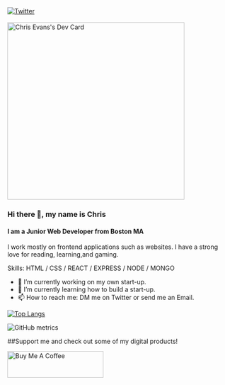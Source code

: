 <div align="left">
  <a href="https://twitter.com/JsEvans">
    <img
      src="https://img.shields.io/twitter/follow/JsEvans?label=Twitter&logo=twitter&style=flat-square&color=1da1f2&logoColor=ffffff"
      alt="Twitter"
    />
  </a>
</div>
<br>
<div align="left">
  <a href="https://app.daily.dev/realChrisEvans"><img src="https://api.daily.dev/devcards/c663c9b678f54b06a0a66dd3b1cd3218.png?r=376" width="400" alt="Chris Evans's Dev Card"/></a>
  </div>

### Hi there 👋, my name is Chris
#### I am a Junior Web Developer from Boston MA
I work mostly on frontend applications such as websites. I have a strong love for reading, learning,and gaming.

Skills: HTML / CSS / REACT / EXPRESS / NODE / MONGO

- 🔭 I’m currently working on my own start-up. 
- 🌱 I’m currently learning how to build a start-up. 
- 📫 How to reach me: DM me on Twitter or send me an Email. 


[![Top Langs](https://github-readme-stats.vercel.app/api/top-langs/?username=realChrisEvans&theme=dracula)](https://github.com/anuraghazra/github-readme-stats)

![GitHub metrics](https://metrics.lecoq.io/realChrisEvans) 

##Support me and check out some of my digital products!

<a href="https://www.buymeacoffee.com/JsEvans" target="_blank"><img src="https://cdn.buymeacoffee.com/buttons/v2/default-yellow.png" alt="Buy Me A Coffee" style="height: 60px !important;width: 217px !important;" ></a>
